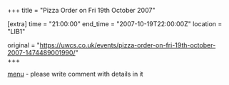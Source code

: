 +++
title = "Pizza Order on Fri 19th October 2007"

[extra]
time = "21:00:00"
end_time = "2007-10-19T22:00:00Z"
location = "LIB1"

original = "https://uwcs.co.uk/events/pizza-order-on-fri-19th-october-2007-1474489001990/"    
+++

[menu](http://www.pizzahut.co.uk/restaurant/restaurant-menu.html) - please write comment with details in it

